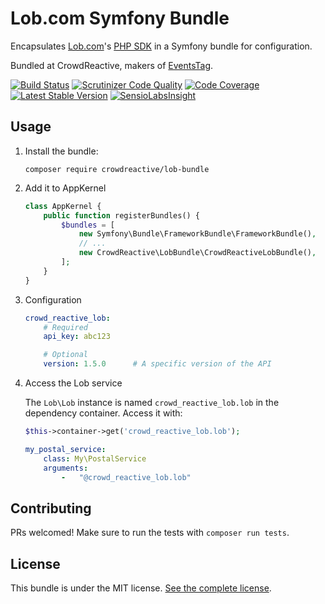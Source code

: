 # Lob.com Symfony Bundle

Encapsulates [Lob.com][lob.com]'s [PHP SDK][lob/lob-php] in a Symfony bundle for configuration.

Bundled at CrowdReactive, makers of [EventsTag](https://eventstag.com/).

[![Build Status](https://travis-ci.org/CrowdReactive/lob-bundle.svg?branch=master)](https://travis-ci.org/CrowdReactive/lob-bundle)
[![Scrutinizer Code Quality](https://scrutinizer-ci.com/g/CrowdReactive/lob-bundle/badges/quality-score.png?b=master)](https://scrutinizer-ci.com/g/CrowdReactive/lob-bundle/?branch=master)
[![Code Coverage](https://scrutinizer-ci.com/g/CrowdReactive/lob-bundle/badges/coverage.png?b=master)](https://scrutinizer-ci.com/g/CrowdReactive/lob-bundle/?branch=master)
[![Latest Stable Version](https://poser.pugx.org/CrowdReactive/lob-bundle/v/stable.svg)](https://packagist.org/packages/CrowdReactive/lob-bundle)
[![SensioLabsInsight](https://insight.sensiolabs.com/projects/3a7ed444-dbd0-48cd-8b33-a383bf30c6b2/mini.png)](https://insight.sensiolabs.com/projects/3a7ed444-dbd0-48cd-8b33-a383bf30c6b2)

## Usage

1.  Install the bundle:
    ```
    composer require crowdreactive/lob-bundle
    ```

2.  Add it to AppKernel

    ```php
    class AppKernel {
        public function registerBundles() {
            $bundles = [
                new Symfony\Bundle\FrameworkBundle\FrameworkBundle(),
                // ...
                new CrowdReactive\LobBundle\CrowdReactiveLobBundle(),
            ];
        }
    }
    ```

3.  Configuration

    ```yml
    crowd_reactive_lob:
        # Required
        api_key: abc123

        # Optional
        version: 1.5.0      # A specific version of the API
    ```

4.  Access the Lob service

    The `Lob\Lob` instance is named `crowd_reactive_lob.lob` in the dependency container. Access it with:

    ```php
    $this->container->get('crowd_reactive_lob.lob');
    ```

    ```yml
    my_postal_service:
        class: My\PostalService
        arguments:
            -   "@crowd_reactive_lob.lob"
    ```

## Contributing

PRs welcomed! Make sure to run the tests with `composer run tests`.

## License

This bundle is under the MIT license. [See the complete license][license].

[lob.com]: https://lob.com/
[lob/lob-php]: https://github.com/lob/lob-php
[license]: LICENSE


